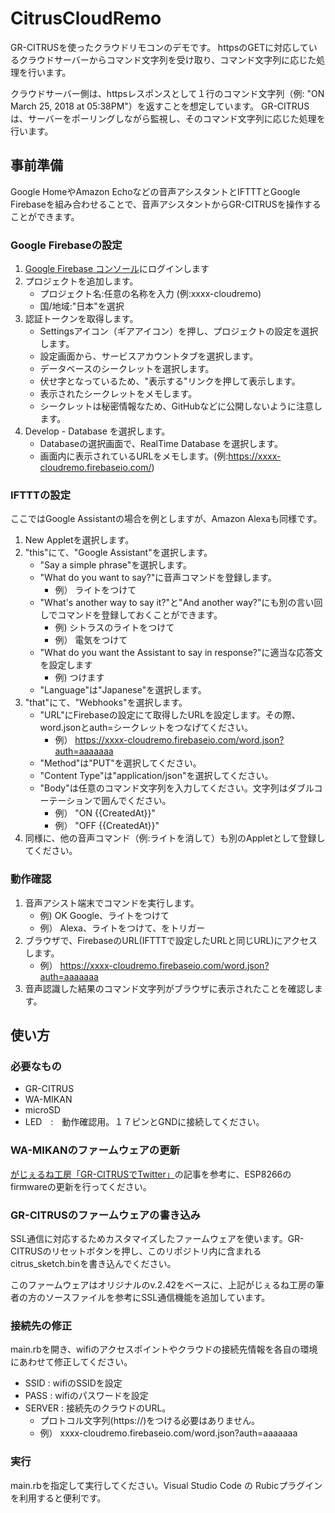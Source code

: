 # CitrusCloudRemo
GR-CITRUSを使ったクラウドリモコンのデモです。
httpsのGETに対応しているクラウドサーバーからコマンド文字列を受け取り、コマンド文字列に応じた処理を行います。

クラウドサーバー側は、httpsレスポンスとして１行のコマンド文字列（例: "ON March 25, 2018 at 05:38PM"）を返すことを想定しています。
GR-CITRUSは、サーバーをポーリングしながら監視し、そのコマンド文字列に応じた処理を行います。


## 事前準備
Google HomeやAmazon Echoなどの音声アシスタントとIFTTTとGoogle Firebaseを組み合わせることで、音声アシスタントからGR-CITRUSを操作することができます。

### Google Firebaseの設定
1. [Google Firebase コンソール](https://console.firebase.google.com/)にログインします
2. プロジェクトを追加します。
    - プロジェクト名:任意の名称を入力 (例:xxxx-cloudremo)
    - 国/地域:"日本"を選択
3. 認証トークンを取得します。
    - Settingsアイコン（ギアアイコン）を押し、プロジェクトの設定を選択します。
    - 設定画面から、サービスアカウントタブを選択します。
    - データベースのシークレットを選択します。
    - 伏せ字となっているため、"表示する"リンクを押して表示します。
    - 表示されたシークレットをメモします。
    - シークレットは秘密情報なため、GitHubなどに公開しないように注意します。
3. Develop - Database を選択します。
    - Databaseの選択画面で、RealTime Database を選択します。
    - 画面内に表示されているURLをメモします。(例:https://xxxx-cloudremo.firebaseio.com/)

### IFTTTの設定
ここではGoogle Assistantの場合を例としますが、Amazon Alexaも同様です。

1. New Appletを選択します。
2. "this"にて、"Google Assistant"を選択します。
    - "Say a simple phrase"を選択します。
    - "What do you want to say?"に音声コマンドを登録します。
        - 例） ライトをつけて
    - "What's another way to say it?"と"And another way?"にも別の言い回しでコマンドを登録しておくことができます。
        - 例) シトラスのライトをつけて
        - 例） 電気をつけて
    - "What do you want the Assistant to say in response?"に適当な応答文を設定します
        - 例) つけます
    - "Language"は"Japanese"を選択します。
3. "that"にて、"Webhooks"を選択します。
    - "URL"にFirebaseの設定にて取得したURLを設定します。その際、word.jsonとauth=シークレットをつなげてください。
        - 例） https://xxxx-cloudremo.firebaseio.com/word.json?auth=aaaaaaa
    - "Method"は"PUT"を選択してください。
    - "Content Type"は"application/json"を選択してください。
    - "Body"は任意のコマンド文字列を入力してください。文字列はダブルコーテーションで囲んでください。
        - 例） "ON {{CreatedAt}}"
        - 例） "OFF {{CreatedAt}}"
4. 同様に、他の音声コマンド（例:ライトを消して）も別のAppletとして登録してください。

### 動作確認
1. 音声アシスト端末でコマンドを実行します。
    - 例) OK Google、ライトをつけて
    - 例） Alexa、ライトをつけて、をトリガー
2. ブラウザで、FirebaseのURL(IFTTTで設定したURLと同じURL)にアクセスします。
    - 例） https://xxxx-cloudremo.firebaseio.com/word.json?auth=aaaaaaa
3. 音声認識した結果のコマンド文字列がブラウザに表示されたことを確認します。


## 使い方
### 必要なもの
- GR-CITRUS
- WA-MIKAN
- microSD
- LED　:　動作確認用。１７ピンとGNDに接続してください。

### WA-MIKANのファームウェアの更新
[がじぇるね工房「GR-CITRUSでTwitter」](https://tool-cloud.renesas.com/ja/atelier/detail.php?id=78)の記事を参考に、ESP8266のfirmwareの更新を行ってください。

### GR-CITRUSのファームウェアの書き込み
SSL通信に対応するためカスタマイズしたファームウェアを使います。GR-CITRUSのリセットボタンを押し、このリポジトリ内に含まれるcitrus_sketch.binを書き込んでください。

このファームウェアはオリジナルのv.2.42をベースに、上記がじぇるね工房の筆者の方のソースファイルを参考にSSL通信機能を追加しています。

### 接続先の修正
main.rbを開き、wifiのアクセスポイントやクラウドの接続先情報を各自の環境にあわせて修正してください。

- SSID : wifiのSSIDを設定
- PASS : wifiのパスワードを設定
- SERVER : 接続先のクラウドのURL。
    - プロトコル文字列(https://)をつける必要はありません。
    - 例） xxxx-cloudremo.firebaseio.com/word.json?auth=aaaaaaa

### 実行
main.rbを指定して実行してください。Visual Studio Code の Rubicプラグインを利用すると便利です。
